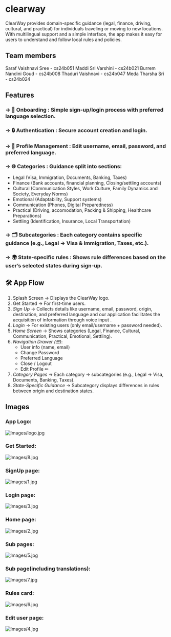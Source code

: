 # clearway
ClearWay provides domain-specific guidance (legal, finance, driving, cultural, and practical) for individuals traveling or moving to new locations. With multilingual support and a simple interface, the app makes it easy for users to understand and follow local rules and policies.

## Team members
  Saraf Vaishnavi Sree  -  cs24b051
  Maddi Sri Varshini    -  cs24b021
  Burrem Nandini Goud   -  cs24b008
  Thaduri Vaishnavi     -  cs24b047
  Meda Tharsha Sri      -  cs24b024

  ## Features
### ->  📱 Onboarding : Simple sign-up/login process with preferred language selection. 
### -> 🔒 Authentication : Secure account creation and login.  
### -> 📝 Profile Management : Edit username, email, password, and preferred language.  
### -> 🌐 Categories : Guidance split into sections:  
  - Legal (Visa, Immigration, Documents, Banking, Taxes)  
  - Finance (Bank accounts, financial planning, Closing/settling accounts)  
  - Cultural (Communication Styles, Work Culture, Family Dynamics and Society, Everyday Norms) 
  - Emotional (Adaptability, Support systems)
  - Communication (Phones, Digital Preparedness)
  - Practical (Driving, accomodation, Packing & Shipping, Healthcare Preparations)
  - Settling (Identification, Insurance, Local Transportation)
### -> 🗂 Subcategories : Each category contains specific guidance (e.g., Legal → Visa & Immigration, Taxes, etc.).  
### -> 🌍 State-specific rules : Shows rule differences based on the user’s selected states during sign-up.  

## 🛠 App Flow
1. Splash Screen → Displays the ClearWay logo.  
2. Get Started → For first-time users.  
3. *Sign Up* → Collects details like username, email, password, origin, destination, and preferred language and our application facilitates the acquisition of information through voice input .  
4. *Login* → For existing users (only email/username + password needed).  
5. *Home Screen* → Shows categories (Legal, Finance, Cultural, Communication, Practical, Emotional, Settling).  
6. *Navigation Drawer (☰)*:  
   - User info (name, email)  
   - Change Password  
   - Preferred Language  
   - Close / Logout  
   - Edit Profile ✏  
7. *Category Pages* → Each category → subcategories (e.g., Legal → Visa, Documents, Banking, Taxes).  
8. *State-Specific Guidance* → Subcategory displays differences in rules between origin and destination states.

## Images

### App Logo:
![Images/logo.jpg](Images/logo.jpg)

### Get Started:
![Images/8.jpg](Images/8.jpg)

### SignUp page:
![Images/1.jpg](Images/1.jpg)

### Login page:
![Images/3.jpg](Images/3.jpg)

### Home page:
![Images/2.jpg](Images/2.jpg)

### Sub pages:
![Images/5.jpg](Images/5.jpg)

### Sub page(including translations):
![Images/7.jpg](Images/7.jpg)

### Rules card:
![Images/6.jpg](Images/6.jpg)

### Edit user page:
![Images/4.jpg](Images/4.jpg)









  
